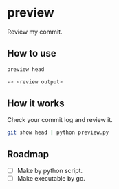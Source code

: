 # preview

Review my commit.

## How to use

```bash
preview head

-> <review output>
```

## How it works

Check your commit log and review it.

```bash
git show head | python preview.py
```

## Roadmap

- [ ] Make by python script.
- [ ] Make executable by go.

```

```
